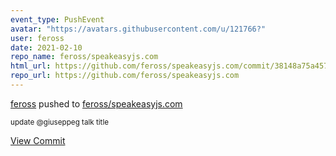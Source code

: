 ```yaml
---
event_type: PushEvent
avatar: "https://avatars.githubusercontent.com/u/121766?"
user: feross
date: 2021-02-10
repo_name: feross/speakeasyjs.com
html_url: https://github.com/feross/speakeasyjs.com/commit/38148a75a457faeb1576ca1c6c9b28ba4631ed1f
repo_url: https://github.com/feross/speakeasyjs.com
---
```


<a href='https://github.com/feross' target='_blank'>feross</a> pushed to <a href='https://github.com/feross/speakeasyjs.com' target='_blank'>feross/speakeasyjs.com</a>

<small>update @giuseppeg talk title</small>

<a href='https://github.com/feross/speakeasyjs.com/commit/38148a75a457faeb1576ca1c6c9b28ba4631ed1f' target='_blank'>View Commit</a>